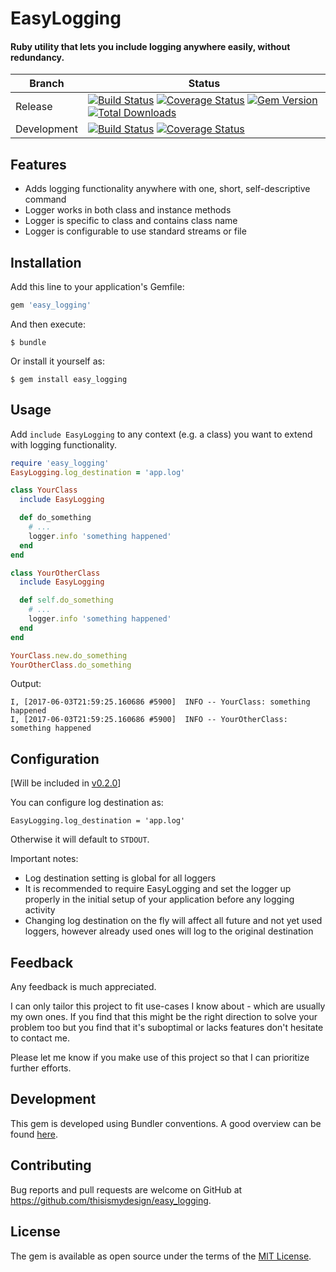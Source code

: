 # EasyLogging

#### Ruby utility that lets you include logging anywhere easily, without redundancy.

| Branch | Status |
| ------ | ------ |
| Release | [![Build Status](https://travis-ci.org/thisismydesign/easy_logging.svg?branch=release)](https://travis-ci.org/thisismydesign/easy_logging)   [![Coverage Status](https://coveralls.io/repos/github/thisismydesign/easy_logging/badge.svg?branch=release)](https://coveralls.io/github/thisismydesign/easy_logging?branch=release)   [![Gem Version](https://badge.fury.io/rb/easy_logging.svg)](https://badge.fury.io/rb/easy_logging)   [![Total Downloads](http://ruby-gem-downloads-badge.herokuapp.com/easy_logging?type=total)](https://rubygems.org/gems/easy_logging) |
| Development | [![Build Status](https://travis-ci.org/thisismydesign/easy_logging.svg?branch=master)](https://travis-ci.org/thisismydesign/easy_logging)   [![Coverage Status](https://coveralls.io/repos/github/thisismydesign/easy_logging/badge.svg?branch=master)](https://coveralls.io/github/thisismydesign/easy_logging?branch=master) |

## Features

- Adds logging functionality anywhere with one, short, self-descriptive command
- Logger works in both class and instance methods
- Logger is specific to class and contains class name
- Logger is configurable to use standard streams or file

## Installation

Add this line to your application's Gemfile:

```ruby
gem 'easy_logging'
```

And then execute:

    $ bundle

Or install it yourself as:

    $ gem install easy_logging

## Usage

Add `include EasyLogging` to any context (e.g. a class) you want to extend with logging functionality.

```ruby
require 'easy_logging'
EasyLogging.log_destination = 'app.log'

class YourClass
  include EasyLogging

  def do_something
    # ...
    logger.info 'something happened'
  end
end

class YourOtherClass
  include EasyLogging

  def self.do_something
    # ...
    logger.info 'something happened'
  end
end

YourClass.new.do_something
YourOtherClass.do_something
```

Output:
```
I, [2017-06-03T21:59:25.160686 #5900]  INFO -- YourClass: something happened
I, [2017-06-03T21:59:25.160686 #5900]  INFO -- YourOtherClass: something happened
```

## Configuration

\[Will be included in [v0.2.0](https://github.com/thisismydesign/easy_logging/releases/tag/v0.2.0)]

You can configure log destination as:

`EasyLogging.log_destination = 'app.log'`

Otherwise it will default to `STDOUT`.

Important notes:
- Log destination setting is global for all loggers
- It is recommended to require EasyLogging and set the logger up properly in the initial setup of your application before any logging activity
- Changing log destination on the fly will affect all future and not yet used loggers, however already used ones will log to the original destination

## Feedback

Any feedback is much appreciated.

I can only tailor this project to fit use-cases I know about - which are usually my own ones. If you find that this might be the right direction to solve your problem too but you find that it's suboptimal or lacks features don't hesitate to contact me.

Please let me know if you make use of this project so that I can prioritize further efforts.

## Development

This gem is developed using Bundler conventions. A good overview can be found [here](http://bundler.io/v1.14/guides/creating_gem.html).

## Contributing

Bug reports and pull requests are welcome on GitHub at https://github.com/thisismydesign/easy_logging.

## License

The gem is available as open source under the terms of the [MIT License](http://opensource.org/licenses/MIT).
